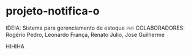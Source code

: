# projeto-notifica-o

IDEIA: Sistema para gerenciamento de estoque 🔥🔥
COLABORADORES: Rogério Pedro, Leonardo França, Renato Julio, Jose Guilherme

HIHIHA